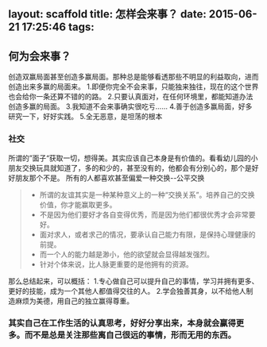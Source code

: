 layout: scaffold
title: 怎样会来事？
date: 2015-06-21 17:25:46
tags:
---

## 何为会来事？
创造双赢局面甚至创造多赢局面。那种总是能够看透那些不明显的利益取向，进而创造出来多赢的局面来。
1.即便你完全不会来事，只能独来独往，现在的这个世界也会给你一条还算不错的的路。
2.只要认真面对，在任何环境里，都能知道办法创造多赢的局面。<!-- more -->
3.我知道不会来事确实很吃亏……
4.善于创造多赢局面，好多研究一下，好好实践。
5.全无恶意，是坦荡的根本

### 社交
所谓的”面子“获取一切，想得美。其实应该自己本身是有价值的。看看幼儿园的小朋友交换玩具就知道了，多的和少的，甚至没有的，他都会有分别心的，那个是好好朋友那个不是。
所有的人都喜欢甚至偏爱一种交换--公平交换


> - 所谓的友谊其实是一种某种意义上的一种“交换关系”。培养自己的交换价值，你才能赢取更多。
> - 不是因为他们要好才各自变得优秀，而是因为他们都很优秀才会非常要好。
> - 面对求人，或者求己的情况，要承认自己能力有限，是保持心理健康的前提。
> - 而一个人的能力越是渺小，他的欲望就会显得越发强烈。
> - 针对个体来说，比人脉更重要的是他拥有的资源。


那么总结起来，可以概括：
1.专心做自己可以提升自己的事情，学习并拥有更多、更好的技能，成为一个其他人都值得交往的人。
2.学会独善其身，以不给他人制造麻烦为美德，用自己的独立赢得尊重。

### 其实自己在工作生活的认真思考，好好分享出来，本身就会赢得更多。而不是总是关注那些离自己很远的事情，形而无用的东西。
